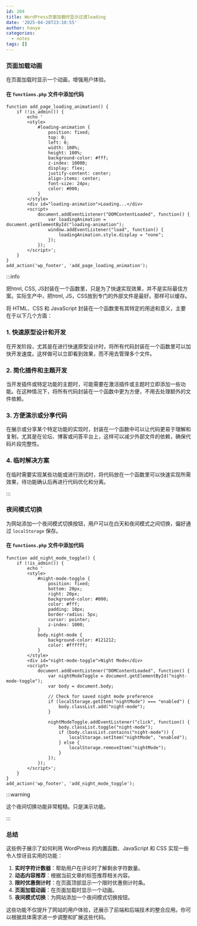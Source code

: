 ```yaml
---
id: 204
title: WordPress页面加载时显示过渡loading
date: '2025-04-28T23:10:55'
author: haoye
categories:
  - notes
tags: []
---
```


### 页面加载动画

在页面加载时显示一个动画，增强用户体验。

#### 在 `functions.php` 文件中添加代码

```
function add_page_loading_animation() {
    if (!is_admin()) {
        echo '
        <style>
            #loading-animation {
                position: fixed;
                top: 0;
                left: 0;
                width: 100%;
                height: 100%;
                background-color: #fff;
                z-index: 10000;
                display: flex;
                justify-content: center;
                align-items: center;
                font-size: 24px;
                color: #000;
            }
        </style>
        <div id="loading-animation">Loading...</div>
        <script>
            document.addEventListener("DOMContentLoaded", function() {
                var loadingAnimation = document.getElementById("loading-animation");
                window.addEventListener("load", function() {
                    loadingAnimation.style.display = "none";
                });
            });
        </script>';
    }
}
add_action('wp_footer', 'add_page_loading_animation');
```

:::info

把html, CSS, JS封装在一个函数里，只是为了快速实现效果，并不是实际最佳方案。实际生产中，把html, JS，CSS放到专门的外部文件是最好。那样可以缓存。

将 HTML、CSS 和 JavaScript 封装在一个函数里有其特定的用途和意义，主要在于以下几个方面：

### 1. 快速原型设计和开发

在开发阶段，尤其是在进行快速原型设计时，将所有代码封装在一个函数里可以加快开发速度。这样做可以立即看到效果，而不用去管理多个文件。

### 2. 简化插件和主题开发

当开发插件或特定功能的主题时，可能需要在激活插件或主题时立即添加一些功能。在这种情况下，将所有代码封装在一个函数中更为方便，不用去处理额外的文件依赖。

### 3. 方便演示或分享代码

在展示或分享某个特定功能的实现时，封装在一个函数中可以让代码更易于理解和复制，尤其是在论坛、博客或问答平台上，这样可以减少外部文件的依赖，确保代码片段完整性。

### 4. 临时解决方案

在临时需要实现某些功能或进行测试时，将代码放在一个函数里可以快速实现所需效果，待功能确认后再进行代码优化和分离。

:::

### 夜间模式切换

为网站添加一个夜间模式切换按钮，用户可以在白天和夜间模式之间切换，偏好通过 `localStorage` 保存。

#### 在 `functions.php` 文件中添加代码

```
function add_night_mode_toggle() {
    if (!is_admin()) {
        echo '
        <style>
            #night-mode-toggle {
                position: fixed;
                bottom: 20px;
                right: 20px;
                background-color: #000;
                color: #fff;
                padding: 10px;
                border-radius: 5px;
                cursor: pointer;
                z-index: 1000;
            }
            body.night-mode {
                background-color: #121212;
                color: #ffffff;
            }
        </style>
        <div id="night-mode-toggle">Night Mode</div>
        <script>
            document.addEventListener("DOMContentLoaded", function() {
                var nightModeToggle = document.getElementById("night-mode-toggle");
                var body = document.body;

                // Check for saved night mode preference
                if (localStorage.getItem("nightMode") === "enabled") {
                    body.classList.add("night-mode");
                }

                nightModeToggle.addEventListener("click", function() {
                    body.classList.toggle("night-mode");
                    if (body.classList.contains("night-mode")) {
                        localStorage.setItem("nightMode", "enabled");
                    } else {
                        localStorage.removeItem("nightMode");
                    }
                });
            });
        </script>';
    }
}
add_action('wp_footer', 'add_night_mode_toggle');
```

:::warning

这个夜间切换功能非常粗糙。只是演示功能。

:::

### 总结

这些例子展示了如何利用 WordPress 的内置函数、JavaScript 和 CSS 实现一些令人惊讶且实用的功能：

1. **实时字符计数器**：帮助用户在评论时了解剩余字符数量。
2. **动态内容推荐**：根据当前文章的标签推荐相关内容。
3. **限时优惠倒计时**：在页面顶部显示一个限时优惠倒计时条。
4. **页面加载动画**：在页面加载时显示一个动画。
5. **夜间模式切换**：为网站添加一个夜间模式切换按钮。

这些功能不仅提升了网站的用户体验，还展示了前端和后端技术的整合应用。你可以根据具体需求进一步调整和扩展这些代码。
